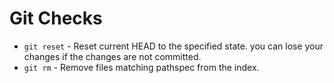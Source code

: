 # Git Checks

* `git reset` - Reset current HEAD to the specified state. you can lose your changes if the changes are not committed. 
* `git rm` - Remove files matching pathspec from the index.